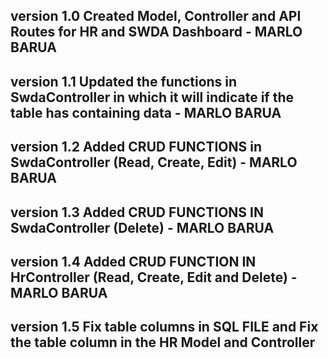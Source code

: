 ## version 1.0 Created Model, Controller and API Routes for HR and SWDA Dashboard - MARLO BARUA

## version 1.1 Updated the functions in SwdaController in which it will indicate if the table has containing data - MARLO BARUA

## version 1.2 Added CRUD FUNCTIONS in SwdaController (Read, Create, Edit) - MARLO BARUA

## version 1.3 Added CRUD FUNCTIONS IN SwdaController (Delete) - MARLO BARUA

## version 1.4 Added CRUD FUNCTION IN HrController (Read, Create, Edit and Delete) - MARLO BARUA

## version 1.5 Fix table columns in SQL FILE and Fix the table column in the HR Model and Controller
